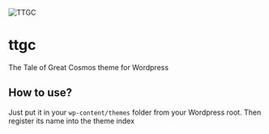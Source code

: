


![TTGC](http://thetaleofgreatcosmos.fr/wp-content/themes/seos-blue/img/The_Tale_of_Great_Cosmos.png)

# ttgc
The Tale of Great Cosmos theme for Wordpress

## How to use?
Just put it in your `wp-content/themes` folder from your Wordpress root. Then register its name into the theme index
